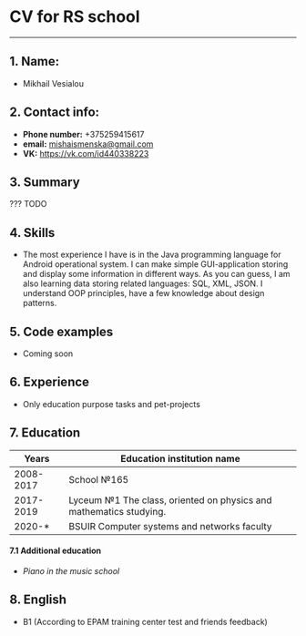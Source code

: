 # CV for RS school

------------------------------
## 1. Name:
* Mikhail Vesialou 
## 2. Contact info:
* **Phone number:** +375259415617
* **email:** mishaismenska@gmail.com
* **VK:** https://vk.com/id440338223
## 3. Summary
???
TODO
## 4. Skills 
* The most experience I have is in the Java programming language for Android operational system. I can make simple GUI-application storing and display some information in different ways. As you can guess, I am also learning data storing related languages: SQL, XML, JSON. I understand OOP principles, have a few knowledge about design patterns. 
## 5. Code examples
* Coming soon
## 6. Experience 
* Only education purpose tasks and pet-projects
## 7. Education
| Years     | Education institution name                                         |
|-----------|--------------------------------------------------------------------|
| 2008-2017 | School №165                                                        |
| 2017-2019 | Lyceum №1 The class, oriented on physics and mathematics studying. |
| 2020-*    | BSUIR Computer systems and networks faculty                        |
#### 7.1 Additional education 
* *Piano in the music school*
## 8. English
* B1 (According to EPAM training center test and friends feedback)

